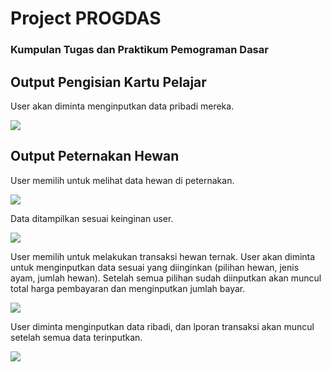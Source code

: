<h1 align="left">Project PROGDAS</h1>
<h3 align="left">Kumpulan Tugas dan Praktikum Pemograman Dasar</h3>

<h2 align="left">Output Pengisian Kartu Pelajar</h2>
<p>User akan diminta menginputkan data pribadi mereka.</p>
<img src="https://user-images.githubusercontent.com/71278187/153740339-4246b0d3-f6eb-4d75-92de-88919aa3ee4e.png">

<h2 align="left">Output Peternakan Hewan</h2>
<p>User memilih untuk melihat data hewan di peternakan.</p>
<img src="https://user-images.githubusercontent.com/71278187/153740391-1dff8ac0-0565-4c96-92e8-5acaec298e70.png">
<p>Data ditampilkan sesuai keinginan user.</p>
<img src="https://user-images.githubusercontent.com/71278187/153740423-22e29656-eefa-46cb-9a44-1d2cc2766daf.png">
<p>User memilih untuk melakukan transaksi hewan ternak. User akan diminta untuk menginputkan data sesuai yang diinginkan (pilihan hewan, jenis ayam, jumlah hewan). Setelah semua pilihan sudah diinputkan akan muncul total harga pembayaran dan menginputkan jumlah bayar.</p>
<img src="https://user-images.githubusercontent.com/71278187/153740465-9ff08c4e-f9f1-470b-9622-4ae6902854ed.png">
<p>User diminta menginputkan data ribadi, dan lporan transaksi akan muncul setelah semua data terinputkan.</p>
<img src="https://user-images.githubusercontent.com/71278187/153740485-af56e492-63f8-4530-b2fa-8f874de0b605.png">
